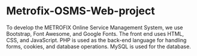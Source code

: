 # Metrofix-OSMS-Web-project
To develop the METROFIX Online Service Management System, we use Bootstrap, Font Awesome, and Google Fonts. The front end uses HTML, CSS, and JavaScript. PHP is used as the back-end language for handling forms, cookies, and database operations. MySQL is used for the database.
